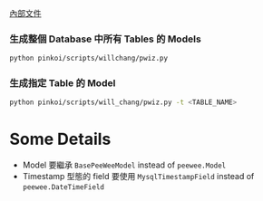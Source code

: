 [內部文件](https://paper.dropbox.com/doc/Peewee--B65qsfklx2_PBCzkbUWkP4TXAg-LcYA12VdZMHpzBN31nXJy)

### 生成整個 Database 中所有 Tables 的 Models

```bash
python pinkoi/scripts/willchang/pwiz.py
```

### 生成指定 Table 的 Model

```bash
python pinkoi/scripts/will_chang/pwiz.py -t <TABLE_NAME>
```

# Some Details

- Model 要繼承 `BasePeeWeeModel` instead of  `peewee.Model`
- Timestamp 型態的 field 要使用 `MysqlTimestampField` instead of `peewee.DateTimeField`
